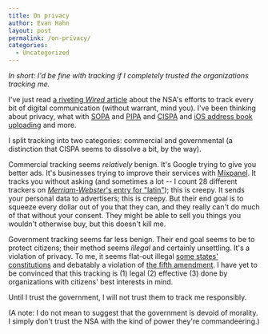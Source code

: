 ```yaml
---
title: On privacy
author: Evan Hahn
layout: post
permalink: /on-privacy/
categories:
  - Uncategorized
---
```

*In short: I'd be fine with tracking if I completely trusted the organizations tracking me.*

I've just read [a riveting *Wired* article][1] about the NSA's efforts to track every bit of digital communication (without warrant, mind you). I've been thinking about privacy, what with [SOPA][2] and [PIPA][3] and [CISPA][4] and [iOS address book uploading][5] and more.

I split tracking into two categories: commercial and governmental (a distinction that CISPA seems to dissolve a bit, by the way).

Commercial tracking seems *relatively* benign. It's Google trying to give you better ads. It's businesses trying to improve their services with [Mixpanel][6]. It tracks you without asking (and sometimes a lot -- I count 28 different trackers on [*Merriam-Webster*'s entry for "latin"][7]); this is creepy. It sends your personal data to advertisers; this is creepy. But their end goal is to squeeze every dollar out of you that they can, and they really can't do much of that without your consent. They might be able to sell you things you wouldn't otherwise buy, but this doesn't kill me.

Government tracking seems far less benign. Their end goal seems to be to protect citizens; their method seems *illegal* and certainly unsettling. It's a violation of privacy. To me, it seems flat-out illegal [some states' constitutions][8] and debatably a violation of [the fifth amendment][9]. I have yet to be convinced that this tracking is (1) legal (2) effective (3) done by organizations with citizens' best interests in mind.

Until I trust the government, I will not trust them to track me responsibly.

(A note: I do not mean to suggest that the government is devoid of morality. I simply don't trust the NSA with the kind of power they're commandeering.)

 [1]: http://www.wired.com/threatlevel/2012/03/ff_nsadatacenter
 [2]: http://en.wikipedia.org/wiki/Stop_Online_Piracy_Act
 [3]: http://en.wikipedia.org/wiki/Protect_IP_Act
 [4]: http://en.wikipedia.org/wiki/Cyber_Intelligence_Sharing_and_Protection_Act
 [5]: http://mclov.in/2012/02/08/path-uploads-your-entire-address-book-to-their-servers.html
 [6]: http://mixpanel.com
 [7]: http://www.merriam-webster.com/dictionary/latin
 [8]: http://www.leginfo.ca.gov/.const/.article_1
 [9]: http://www.house.gov/house/Constitution/Amend.html
